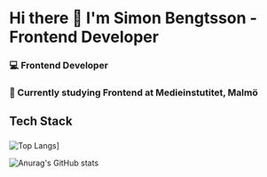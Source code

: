 # Hi there 👋 I'm Simon Bengtsson - Frontend Developer 

### 💻 Frontend Developer
### 🌱 Currently studying Frontend at Medieinstutitet, Malmö

## Tech Stack

### 

![Top Langs](https://github-readme-stats.vercel.app/api/top-langs/?username=s1monbengtsson&layout=compact)]

![Anurag's GitHub stats](https://github-readme-stats.vercel.app/api?username=s1monbengtsson&show_icons=true&theme=radical)

<!--
**s1monbengtsson/s1monbengtsson** is a ✨ _special_ ✨ repository because its `README.md` (this file) appears on your GitHub profile.

Here are some ideas to get you started:

- 🔭 I’m currently working on ...
- 🌱 I’m currently learning ...
- 👯 I’m looking to collaborate on ...
- 🤔 I’m looking for help with ...
- 💬 Ask me about ...
- 📫 How to reach me: ...
- 😄 Pronouns: ...
- ⚡ Fun fact: ...
-->

